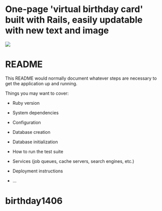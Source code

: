 # One-page 'virtual birthday card' built with Rails, easily updatable with new text and image

<img src="/public/birthday_small.gif"/>

# README

This README would normally document whatever steps are necessary to get the
application up and running.

Things you may want to cover:

* Ruby version

* System dependencies

* Configuration

* Database creation

* Database initialization

* How to run the test suite

* Services (job queues, cache servers, search engines, etc.)

* Deployment instructions

* ...
# birthday1406
